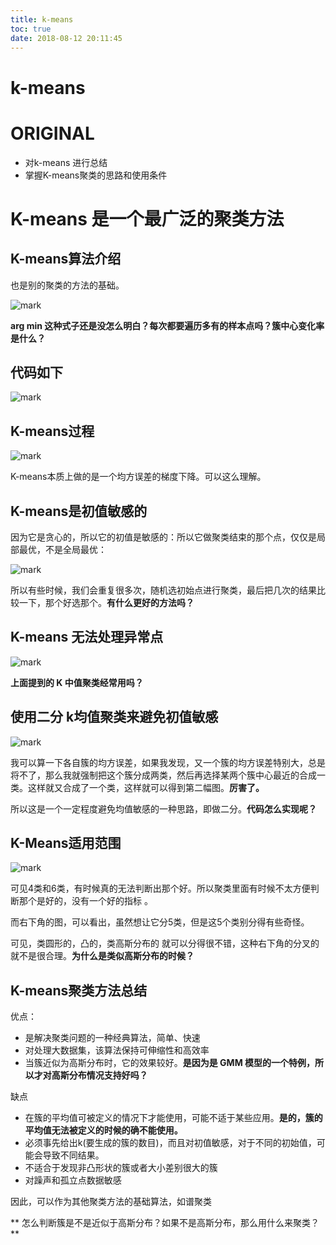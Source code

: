 ```yaml
---
title: k-means
toc: true
date: 2018-08-12 20:11:45
---
```

# k-means

# ORIGINAL

* 对k-means 进行总结
* 掌握K-means聚类的思路和使用条件



# K-means 是一个最广泛的聚类方法




## K-means算法介绍


也是别的聚类的方法的基础。


![mark](http://pacdb2bfr.bkt.clouddn.com/blog/image/180728/1E9mB39AJm.png?imageslim)

**arg min 这种式子还是没怎么明白？每次都要遍历多有的样本点吗？簇中心变化率是什么？**


## 代码如下




![mark](http://pacdb2bfr.bkt.clouddn.com/blog/image/180728/CIAFD0HDgL.png?imageslim)




## K-means过程


![mark](http://pacdb2bfr.bkt.clouddn.com/blog/image/180728/2al4j6CFaD.png?imageslim)

K-means本质上做的是一个均方误差的梯度下降。可以这么理解。


## K-means是初值敏感的


因为它是贪心的，所以它的初值是敏感的：所以它做聚类结束的那个点，仅仅是局部最优，不是全局最优：

![mark](http://pacdb2bfr.bkt.clouddn.com/blog/image/180728/jkKmHemBlJ.png?imageslim)

所以有些时候，我们会重复很多次，随机选初始点进行聚类，最后把几次的结果比较一下，那个好选那个。**有什么更好的方法吗？**


## K-means 无法处理异常点


![mark](http://pacdb2bfr.bkt.clouddn.com/blog/image/180728/jcflFhmd7H.png?imageslim)

**上面提到的 K 中值聚类经常用吗？**


## 使用二分 k均值聚类来避免初值敏感

![mark](http://pacdb2bfr.bkt.clouddn.com/blog/image/180728/AD2d3IJc1j.png?imageslim)

我可以算一下各自簇的均方误差，如果我发现，又一个簇的均方误差特别大，总是将不了，那么我就强制把这个簇分成两类，然后再选择某两个簇中心最近的合成一类。这样就又合成了一个类，这样就可以得到第二幅图。**厉害了。**

所以这是一个一定程度避免均值敏感的一种思路，即做二分。**代码怎么实现呢？**


## K-Means适用范围


![mark](http://pacdb2bfr.bkt.clouddn.com/blog/image/180728/bck9fLgJdA.png?imageslim)

可见4类和6类，有时候真的无法判断出那个好。所以聚类里面有时候不太方便判断那个是好的，没有一个好的指标 。

而右下角的图，可以看出，虽然想让它分5类，但是这5个类别分得有些奇怪。

可见，类圆形的，凸的，类高斯分布的 就可以分得很不错，这种右下角的分叉的就不是很合理。**为什么是类似高斯分布的时候？**


## K-means聚类方法总结


优点：

  * 是解决聚类问题的一种经典算法，简单、快速
  * 对处理大数据集，该算法保持可伸缩性和高效率
  * 当簇近似为高斯分布时，它的效果较好。**是因为是 GMM 模型的一个特例，所以才对高斯分布情况支持好吗？**


缺点


  * 在簇的平均值可被定义的情况下才能使用，可能不适于某些应用。**是的，簇的平均值无法被定义的时候的确不能使用。**
  * 必须事先给出k(要生成的簇的数目)，而且对初值敏感，对于不同的初始值，可能会导致不同结果。
  * 不适合于发现非凸形状的簇或者大小差别很大的簇
  * 对躁声和孤立点数据敏感


因此，可以作为其他聚类方法的基础算法，如谱聚类

** 怎么判断簇是不是近似于高斯分布？如果不是高斯分布，那么用什么来聚类？**
